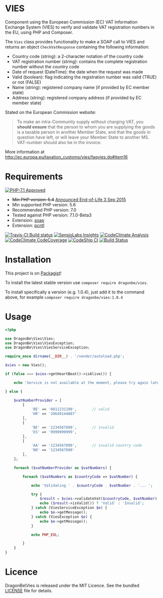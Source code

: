 # VIES

Component using the European Commission (EC) VAT Information Exchange System (VIES) to verify and validate VAT registration numbers in the EU, using PHP and Composer.

The `Vies` class provides functionality to make a SOAP call to VIES and returns an object `CheckVatResponse` containing the following information:

- Country code (string): a 2-character notation of the country code
- VAT registration number (string): contains the complete registration number without the country code
- Date of request (DateTime): the date when the request was made
- Valid (boolean): flag indicating the registration number was valid (TRUE) or not (FALSE)
- Name (string): registered company name (if provided by EC member state)
- Address (string): registered company address (if provided by EC member state)

Stated on the European Commission website:
> To make an intra-Community supply without charging VAT, you **should ensure** that the person to whom you are supplying the goods is a taxable person in another Member State, and that the goods in question have left, or will leave your Member State to another MS. VAT-number should also be in the invoice.

More information at http://ec.europa.eu/taxation_customs/vies/faqvies.do#item16

# Requirements

[![PHP-7.1 Approved](http://blob.in2itvof.com/php/php-7.1/approved_small.png)](http://blob.in2itvof.com/php/php-7.1/approved.png)

- ~~Min PHP version: 5.4~~ [Announced End-of-Life 3 Sep 2015](http://php.net/eol.php)
- Min supported PHP version: 5.6
- Recommended PHP version: 7.0
- Tested against PHP version: 7.1.0-Beta3
- Extension: [soap](http://php.net/soap)
- Extension: [pcntl](http://php.net/pcntl)

[![Travis-CI Build status](https://api.travis-ci.org/DragonBe/vies.png)](https://travis-ci.org/DragonBe/vies) [![SensioLabs Insights](https://insight.sensiolabs.com/projects/21b019ce-dd1d-4d16-8b74-880b9ee5e795/mini.png)](https://insight.sensiolabs.com/projects/21b019ce-dd1d-4d16-8b74-880b9ee5e795) [![CodeClimate Analysis](https://d3s6mut3hikguw.cloudfront.net/github/DragonBe/vies/badges/gpa.svg)](https://codeclimate.com/github/DragonBe/vies) [![CodeClimate CodeCoverage](https://d3s6mut3hikguw.cloudfront.net/github/DragonBe/vies/badges/coverage.svg)](https://codeclimate.com/github/DragonBe/vies) [![CodeShip CI](https://codeship.com/projects/304718e0-8d01-0132-6960-7671d147512f/status?branch=master)](https://codeship.com/projects/60548) [![Build Status](https://status.continuousphp.com/git-hub/DragonBe/vies?token=e8721fe8-0619-4789-9691-33021709f42f)](https://continuousphp.com/git-hub/DragonBe/vies)

# Installation

This project is on [Packagist](https://packagist.org/packages/dragonbe/vies)!

To install the latest stable version use `composer require dragonbe/vies`.

To install specifically a version (e.g. 1.0.4), just add it to the command above, for example `composer require dragonbe/vies:1.0.4`

# Usage

```php
<?php

use DragonBe\Vies\Vies;
use DragonBe\Vies\ViesException;
use DragonBe\Vies\ViesServiceException;

require_once dirname(__DIR__) . '/vendor/autoload.php';

$vies = new Vies();

if (false === $vies->getHeartBeat()->isAlive()) {

    echo 'Service is not available at the moment, please try again later.' . PHP_EOL;

} else {

    $vatNumberProvider = [
        [
            'BE' => '0811231190',       // valid
            'HR' => '20649144807'
        ],
        [
            'BE' => '1234567890',       // invalid
            'ES' => '9999999999',
        ],
        [
            'AA' => '1234567890',       // invalid country code
            'NO' => '1234567890'
        ],
    ];

    foreach ($vatNumberProvider as $vatNumbers) {

        foreach ($vatNumbers as $countryCode => $vatNumber) {

            echo 'Validating ' . $countryCode . $vatNumber . '... ';

            try {
                $result = $vies->validateVat($countryCode, $vatNumber); // - Validation routine worked as expected.
                echo ($result->isValid()) ? 'Valid' : 'Invalid';        //
            } catch (ViesServiceException $e) {                         // - Recoverable exception.
                echo $e->getMessage();                                  //   There is probably a temporary problem with back-end VIES service.
            } catch (ViesException $e) {                                // - Unrecoverable exception.
                echo $e->getMessage();                                  //   Invalid country code etc.
            }

            echo PHP_EOL;

        }
    }
}
```

# Licence

DragonBe\Vies is released under the MIT Licence. See the bundled [LICENSE](LICENSE) file for details.
